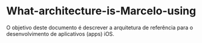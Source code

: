 # What-architecture-is-Marcelo-using
O objetivo deste documento é descrever a arquitetura de referência para o desenvolvimento de aplicativos (apps) iOS.
